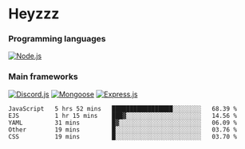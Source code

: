 # Heyzzz  

### Programming languages  

[![Node.js](https://img.shields.io/badge/-Node.js-262626?style=for-the-badge)](https://nodejs.org/ru)

### Main frameworks

[![Discord.js](https://img.shields.io/badge/-Discord.js-262626?style=for-the-badge)](https://www.npmjs.com/package/discord.js) [![Mongoose](https://img.shields.io/badge/-Mongoose-262626?style=for-the-badge)](https://www.npmjs.com/package/mongoose) [![Express.js](https://img.shields.io/badge/-Express.js-262626?style=for-the-badge)](https://www.npmjs.com/package/express)
<!--START_SECTION:waka-->
```text
JavaScript   5 hrs 52 mins   █████████████████░░░░░░░░   68.39 % 
EJS          1 hr 15 mins    ███▓░░░░░░░░░░░░░░░░░░░░░   14.56 % 
YAML         31 mins         █▓░░░░░░░░░░░░░░░░░░░░░░░   06.09 % 
Other        19 mins         █░░░░░░░░░░░░░░░░░░░░░░░░   03.76 % 
CSS          19 mins         █░░░░░░░░░░░░░░░░░░░░░░░░   03.70 % 
```
<!--END_SECTION:waka-->
